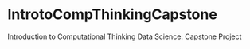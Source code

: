 # IntrotoCompThinkingCapstone
Introduction to Computational Thinking Data Science: Capstone Project
